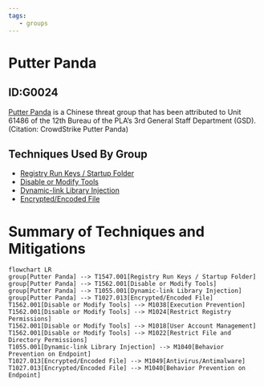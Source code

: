 ```yaml
---
tags:
   - groups
---
```

# Putter Panda
## ID:G0024
[Putter Panda](/mitre/groups/G0024) is a Chinese threat group that has been attributed to Unit 61486 of the 12th Bureau of the PLA’s 3rd General Staff Department (GSD). (Citation: CrowdStrike Putter Panda)
## Techniques Used By Group
* [Registry Run Keys / Startup Folder](techniques/T1547/001)
* [Disable or Modify Tools](techniques/T1562/001)
* [Dynamic-link Library Injection](techniques/T1055/001)
* [Encrypted/Encoded File](techniques/T1027/013)

# Summary of Techniques and Mitigations
```mermaid
flowchart LR
group[Putter Panda] --> T1547.001[Registry Run Keys / Startup Folder]
group[Putter Panda] --> T1562.001[Disable or Modify Tools]
group[Putter Panda] --> T1055.001[Dynamic-link Library Injection]
group[Putter Panda] --> T1027.013[Encrypted/Encoded File]
T1562.001[Disable or Modify Tools] --> M1038[Execution Prevention]
T1562.001[Disable or Modify Tools] --> M1024[Restrict Registry Permissions]
T1562.001[Disable or Modify Tools] --> M1018[User Account Management]
T1562.001[Disable or Modify Tools] --> M1022[Restrict File and Directory Permissions]
T1055.001[Dynamic-link Library Injection] --> M1040[Behavior Prevention on Endpoint]
T1027.013[Encrypted/Encoded File] --> M1049[Antivirus/Antimalware]
T1027.013[Encrypted/Encoded File] --> M1040[Behavior Prevention on Endpoint]
```